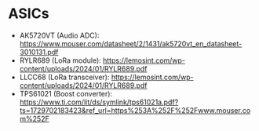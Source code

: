 # ASICs

- AK5720VT (Audio ADC): https://www.mouser.com/datasheet/2/1431/ak5720vt_en_datasheet-3010131.pdf
- RYLR689 (LoRa module): https://lemosint.com/wp-content/uploads/2024/01/RYLR689.pdf
- LLCC68 (LoRa transceiver): https://lemosint.com/wp-content/uploads/2024/01/RYLR689.pdf
- TPS61021 (Boost converter): https://www.ti.com/lit/ds/symlink/tps61021a.pdf?ts=1729702183423&ref_url=https%253A%252F%252Fwww.mouser.com%252F
